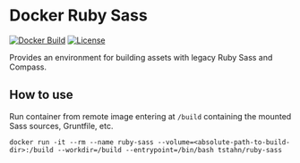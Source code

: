 # Docker Ruby Sass

[![Docker Build](https://img.shields.io/docker/cloud/build/tstahn/ruby-sass)](https://img.shields.io/docker/cloud/build/tstahn/ruby-sass)
[![License](https://img.shields.io/github/license/tstahn/docker-ruby-sass)](https://img.shields.io/github/license/tstahn/docker-ruby-sass)

Provides an environment for building assets with legacy Ruby Sass and Compass.

## How to use

Run container from remote image entering at `/build` containing the mounted Sass sources, Gruntfile, etc.
```
docker run -it --rm --name ruby-sass --volume=<absolute-path-to-build-dir>:/build --workdir=/build --entrypoint=/bin/bash tstahn/ruby-sass
```
